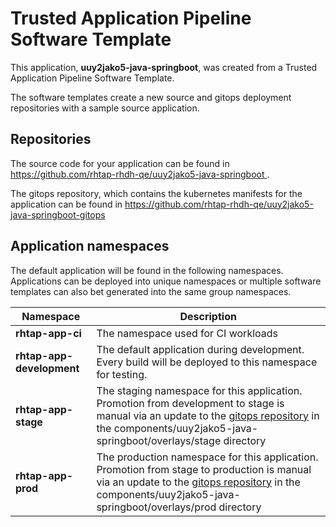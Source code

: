 # Trusted Application Pipeline Software Template

This application, **uuy2jako5-java-springboot**, was created from a Trusted Application Pipeline Software Template.

The software templates create a new source and gitops deployment repositories with a sample source application. 

## Repositories

The source code for your application can be found in [https://github.com/rhtap-rhdh-qe/uuy2jako5-java-springboot ](https://github.com/rhtap-rhdh-qe/uuy2jako5-java-springboot ).
 
The gitops repository, which contains the kubernetes manifests for the application can be found in 
[https://github.com/rhtap-rhdh-qe/uuy2jako5-java-springboot-gitops ](https://github.com/rhtap-rhdh-qe/uuy2jako5-java-springboot-gitops ) 

## Application namespaces 

The default application will be found in the following namespaces. Applications can be deployed into unique namespaces or multiple software templates can also bet generated into the same group namespaces.  

|  Namespace   |  Description   |  
| -------- | -------- |
| **rhtap-app-ci** | The namespace used for CI workloads |
| **rhtap-app-development** | The default application during development. Every build will be deployed to this namespace for testing. |
| **rhtap-app-stage** | The staging namespace for this application. Promotion from development to stage is manual via an update to the [gitops repository](https://github.com/rhtap-rhdh-qe/uuy2jako5-java-springboot-gitops ) in the components/uuy2jako5-java-springboot/overlays/stage directory |
| **rhtap-app-prod** | The production namespace for this application. Promotion from stage to production is manual via an update to the [gitops repository](https://github.com/rhtap-rhdh-qe/uuy2jako5-java-springboot-gitops ) in the components/uuy2jako5-java-springboot/overlays/prod directory |
